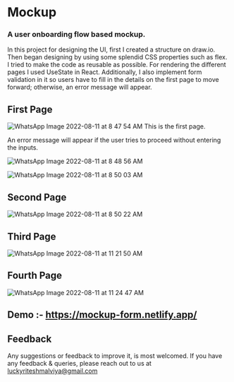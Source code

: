 # Mockup
### A user onboarding flow based mockup.
In this project for designing the UI, first I created a structure on draw.io. Then began designing by using some splendid CSS properties such as flex. I tried to make the code as reusable as possible.  For rendering the different pages I used UseState in React. Additionally, I also implement form validation in it so users have to fill in the details on the first page to move forward; otherwise, an error message will appear.  
  
  
## First Page
![WhatsApp Image 2022-08-11 at 8 47 54 AM](https://user-images.githubusercontent.com/99033374/184068907-202c3102-d8b7-4d1f-9c0d-97930bfb1080.jpeg)
This is the first page.  

  An error message will appear if the user tries to proceed without entering the inputs.
       
![WhatsApp Image 2022-08-11 at 8 48 56 AM](https://user-images.githubusercontent.com/99033374/184068965-e24a5e9c-ebdf-4139-ab66-f33226d72fa8.jpeg)


![WhatsApp Image 2022-08-11 at 8 50 03 AM](https://user-images.githubusercontent.com/99033374/184068985-c61c153a-af9e-4489-a902-0a902e0fe305.jpeg)


## Second Page
![WhatsApp Image 2022-08-11 at 8 50 22 AM](https://user-images.githubusercontent.com/99033374/184069007-741aad8d-fb4f-4ac1-acf1-91daf73a2ee9.jpeg)

  
    
      
        
          
          
## Third Page

![WhatsApp Image 2022-08-11 at 11 21 50 AM](https://user-images.githubusercontent.com/99033374/184072006-d8d26036-46b7-49f0-82fb-fc55555acf14.jpeg)
  
    
      
        
## Fourth Page
![WhatsApp Image 2022-08-11 at 11 24 47 AM](https://user-images.githubusercontent.com/99033374/184072248-52985f3f-249f-41b9-8cd6-ecf8c56226f8.jpeg)


## Demo :- https://mockup-form.netlify.app/

## Feedback
Any suggestions or feedback to improve it, is most welcomed. If you have any feedback & queries, please reach out to us at luckyriteshmalviya@gmail.com
